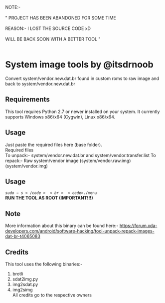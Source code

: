 NOTE:- <br><br>
                                      " PROJECT HAS BEEN ABANDONED FOR SOME TIME <br><br>
                                           REASON:- I LOST THE SOURCE CODE xD<br><br>
                                          WILL BE BACK SOON WITH A BETTER TOOL "<br><br>
                                       

# System image tools by @itsdrnoob
Convert system/vendor.new.dat.br found in custom roms to raw image and back to system/vendor.new.dat.br

## Requirements
This tool requires Python 2.7 or newer installed on your system.
It currently supports Windows x86/x64 (Cygwin), Linux x86/x64.

## Usage
Just paste the required files here (base folder).<br>
Required files<br>
To unpack:- system/vendor.new.dat.br and system/vendor.transfer.list
To repack:- Raw system/vendor image (system/vendor.raw.img)(system/vendor.img)

## Usage
<code>$sudo -s</code><br>
<code>$./menu</code><br>
<b>RUN THE TOOL AS ROOT (IMPORTANT!!!)</b><br>

## Note
More information about this binary can be found here:- https://forum.xda-developers.com/android/software-hacking/tool-unpack-repack-images-dat-br-t4065083

## Credits
This tool uses the following binaries:-
1. brotli
2. sdat2img.py
3. img2sdat.py
4. img2simg <br>
All credits go to the respective owners
